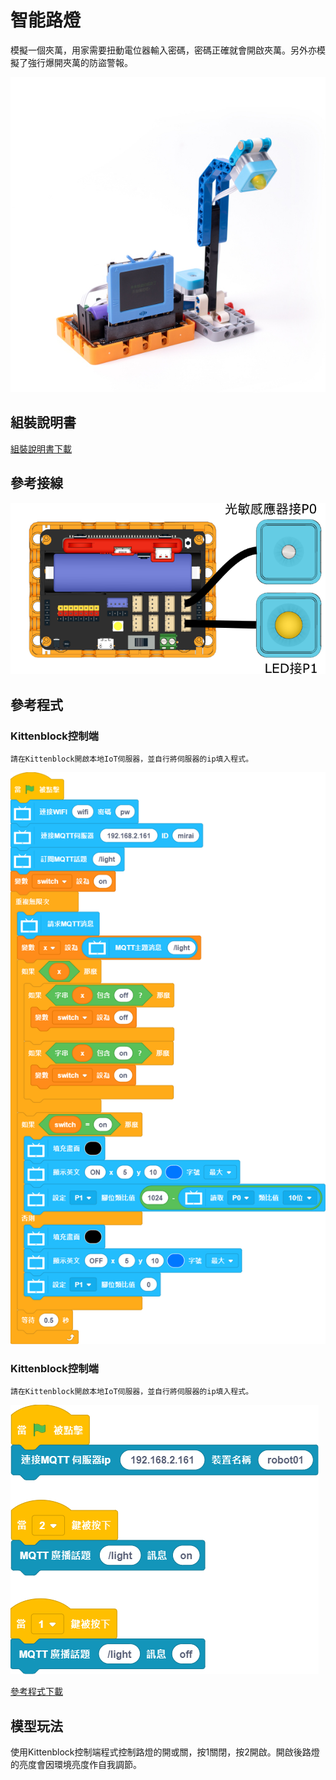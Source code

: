 # 智能路燈

模擬一個夾萬，用家需要扭動電位器輸入密碼，密碼正確就會開啟夾萬。另外亦模擬了強行爆開夾萬的防盜警報。

![](../images/streetlamp.jpg)

## 組裝說明書

[組裝說明書下載](www.google.com)

## 參考接線

![](../images/streetlamp_wire.png)

## 參考程式

### Kittenblock控制端

    請在Kittenblock開啟本地IoT伺服器，並自行將伺服器的ip填入程式。

![](../images/streetlamp_code.png)

### Kittenblock控制端

    請在Kittenblock開啟本地IoT伺服器，並自行將伺服器的ip填入程式。

![](../images/streetlamp_iot_code.png)

[參考程式下載](www.google.com)

## 模型玩法

使用Kittenblock控制端程式控制路燈的開或關，按1關閉，按2開啟。開啟後路燈的亮度會因環境亮度作自我調節。